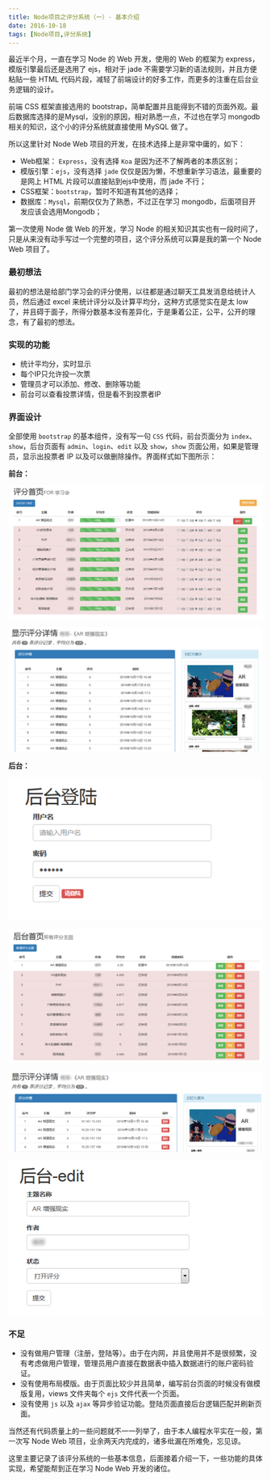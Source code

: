 ```yaml
---
title: Node项目之评分系统（一）- 基本介绍
date: 2016-10-18
tags: [Node项目,评分系统]
---
```


最近半个月，一直在学习 Node 的 Web 开发，使用的 Web 的框架为 express，模版引擎最后还是选用了 ejs，相对于 jade 不需要学习新的语法规则，并且方便粘贴一些 HTML 代码片段，减轻了前端设计的好多工作，而更多的注重在后台业务逻辑的设计。

前端 CSS 框架直接选用的 bootstrap，简单配置并且能得到不错的页面外观。最后数据库选择的是Mysql，没别的原因，相对熟悉一点，不过也在学习 mongodb 相关的知识，这个小的评分系统就直接使用 MySQL 做了。

所以这里针对 Node Web 项目的开发，在技术选择上是非常中庸的，如下：

- Web框架： `Express`，没有选择 `Koa` 是因为还不了解两者的本质区别；
- 模版引擎：`ejs`，没有选择 `jade` 仅仅是因为懒，不想重新学习语法，最重要的是网上 HTML 片段可以直接贴到ejs中使用，而 jade 不行；
- CSS框架：`bootstrap`，暂时不知道有其他的选择；
- 数据库：`Mysql`，前期仅仅为了熟悉，不过正在学习 mongodb，后面项目开发应该会选用Mongodb；

第一次使用 Node 做 Web 的开发，学习 Node 的相关知识其实也有一段时间了，只是从来没有动手写过一个完整的项目，这个评分系统可以算是我的第一个 Node Web 项目了。

### 最初想法
最初的想法是给部门学习会的评分使用，以往都是通过聊天工具发消息给统计人员，然后通过 excel 来统计评分以及计算平均分，这种方式感觉实在是太 low 了，并且碍于面子，所得分数基本没有差异化，于是秉着公正，公平，公开的理念，有了最初的想法。

### 实现的功能

- 统计平均分，实时显示
- 每个IP只允许投一次票
- 管理员才可以添加、修改、删除等功能
- 前台可以查看投票详情，但是看不到投票者IP

### 界面设计
全部使用 `bootstrap` 的基本组件，没有写一句 `CSS` 代码，前台页面分为 `index`、`show`，后台页面有 `admin`、`login`、`edit` 以及 `show`，`show` 页面公用，如果是管理员，显示出投票者 IP 以及可以做删除操作。界面样式如下图所示：

**前台：**

![首页index](./_image/2016-10-18_143418.png)

![查看页show](./_image/2016-10-18_143607.png)

**后台：**

![登陆页login](./_image/2016-10-18_143832.png)

![后台首页admin](./_image/2016-10-18_143928.png)

![后台查看页show](./_image/2016-10-18_144022.png)

![后台编辑页edit](./_image/2016-10-18_144202.png)


### 不足

- 没有做用户管理（注册，登陆等）。由于在内网，并且使用并不是很频繁，没有考虑做用户管理，管理员用户直接在数据表中插入数据进行的账户密码验证。
- 没有使用布局模版。由于页面比较少并且简单，编写前台页面的时候没有做模版复用，views 文件夹每个 `ejs` 文件代表一个页面。
- 没有使用 `js` 以及 `ajax` 等异步验证功能。登陆页面直接后台逻辑匹配并刷新页面。

当然还有代码质量上的一些问题就不一一列举了，由于本人编程水平实在一般，第一次写 Node Web 项目，业余两天内完成的，诸多纰漏在所难免，忘见谅。

这里主要记录了该评分系统的一些基本信息，后面接着介绍一下，一些功能的具体实现，希望能帮到正在学习 Node Web 开发的诸位。
